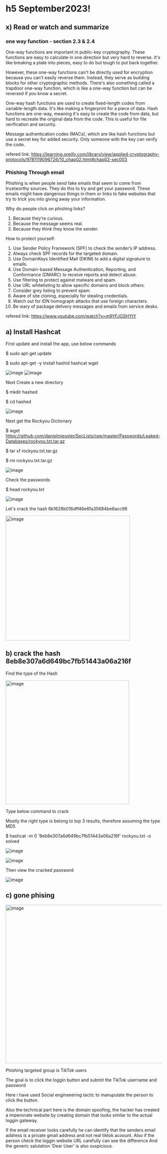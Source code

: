 # h5 September2023!

## x) Read or watch and summarize

### one way function - section 2.3 & 2.4

One-way functions are important in public-key cryptography. These functions are easy to calculate in one direction but very hard to reverse. It's like breaking a plate into pieces, easy to do but tough to put back together. 

However, these one-way functions can't be directly used for encryption because you can't easily reverse them. Instead, they serve as building blocks for other cryptographic methods. There's also something called a trapdoor one-way function, which is like a one-way function but can be reversed if you know a secret. 

One-way hash functions are used to create fixed-length codes from variable-length data. It's like making a fingerprint for a piece of data. Hash functions are one-way, meaning it's easy to create the code from data, but hard to recreate the original data from the code. This is useful for file verification and security.

Message authentication codes (MACs), which are like hash functions but use a secret key for added security. Only someone with the key can verify the code.

refered link: https://learning.oreilly.com/library/view/applied-cryptography-protocols/9781119096726/10_chap02.html#chap02-sec003


### Phishing Through email

Phishing is when people send fake emails that seem to come from trustworthy sources. They do this to try and get your password. These emails might have dangerous things in them or links to fake websites that try to trick you into giving away your information.

Why do people click on phishing links?

1.	Because they’re curious.
2.	Because the message seems real.
3.	Because they think they know the sender.

How to protect yourself:

1.	Use Sender Policy Framework (SPF) to check the sender’s IP address.
2.	Always check SPF records for the targeted domain.
3.	Use DomainKeys Identified Mail (DKIM) to add a digital signature to emails.
4.	Use Domain-based Message Authentication, Reporting, and Conformance (DMARC) to receive reports and detect abuse.
5.	Use filtering to protect against malware and spam.
6.	Use URL whitelisting to allow specific domains and block others.
7.	Consider grey listing to prevent spam.
8.	Aware of site cloning, especially for stealing credentials.
9.	Watch out for IDN homograph attacks that use foreign characters.
10.	Be wary of package delivery messages and emails from service desks.

refered link: https://www.youtube.com/watch?v=m9YFJGSHYtY


## a) Install Hashcat

First update and install the app, use below commands

$ sudo apt-get update

$ sudo apt-get -y install hashid hashcat wget

![image](https://github.com/QwQw-1122/Information-Security-course/assets/142783507/77373467-10f6-47cb-9e45-2eb48e46a305)
![image](https://github.com/QwQw-1122/Information-Security-course/assets/142783507/df698902-b962-49f1-93b3-ae8cbd94ffc4)

Next Create a new directory

$ mkdir hashed

$ cd hashed

![image](https://github.com/QwQw-1122/Information-Security-course/assets/142783507/36f6a4cc-d6af-4146-a89e-19566c86f523)

Next get the Rockyou Dictionary

$ wget https://github.com/danielmiessler/SecLists/raw/master/Passwords/Leaked-Databases/rockyou.txt.tar.gz

$ tar xf rockyou.txt.tar.gz

$ rm rockyou.txt.tar.gz

![image](https://github.com/QwQw-1122/Information-Security-course/assets/142783507/8208a82a-fd7d-425d-905d-a1470993ff04)

Check the passwords

$ head rockyou.txt

![image](https://github.com/QwQw-1122/Information-Security-course/assets/142783507/635255ac-760c-46a2-865f-fc625370009c)

Let's crack the hash 6b1628b016dff46e6fa35684be6acc96


<img width="401" alt="image" src="https://github.com/QwQw-1122/Information-Security-course/assets/142783507/a0eb627a-c0d4-4165-9ff2-07377071fdd7">


## b) crack the hash 8eb8e307a6d649bc7fb51443a06a216f

Find the type of the Hash

<img width="398" alt="image" src="https://github.com/QwQw-1122/Information-Security-course/assets/142783507/037101a9-8284-455f-a506-0200e8ca3dc7">


Type below command to crack

Mostly the right type is belong to top 3 results, therefore assuming the type MD5

$ hashcat -m 0 '8eb8e307a6d649bc7fb51443a06a216f' rockyou.txt -o solved

![image](https://github.com/QwQw-1122/Information-Security-course/assets/142783507/2311a987-1ea3-43a8-b1ad-ea3f09a753d3)

![image](https://github.com/QwQw-1122/Information-Security-course/assets/142783507/06b14e56-fba3-4e82-9bcf-57934d0ed3f8)

Then view the cracked password

![image](https://github.com/QwQw-1122/Information-Security-course/assets/142783507/df01ee90-c16c-4fa3-aad5-2ebcd5616e0b)

## c) gone phising


<img width="509" alt="image" src="https://github.com/QwQw-1122/Information-Security-course/assets/142783507/d99fe5bf-0406-4681-927f-b366ce5c22a6">


Phishing targeted group is TikTok users

The goal is to click the loggin button and submit the TikTok username and password

Here i have used Social engineeering tactic to manupulate the person to click the button.

Also the technical part here is the domain spoofing, the hacker has created a imperonate website by creating domain that looks similar to the actual loggin gateway.

If the email receiver looks carefully he can identify that the senders email address is a private gmail address and not real tiktok acoount. 
Also if the person check the loggin website URL carefully can see the difference
And the generic salutation 'Dear User' is also suspicious.



















